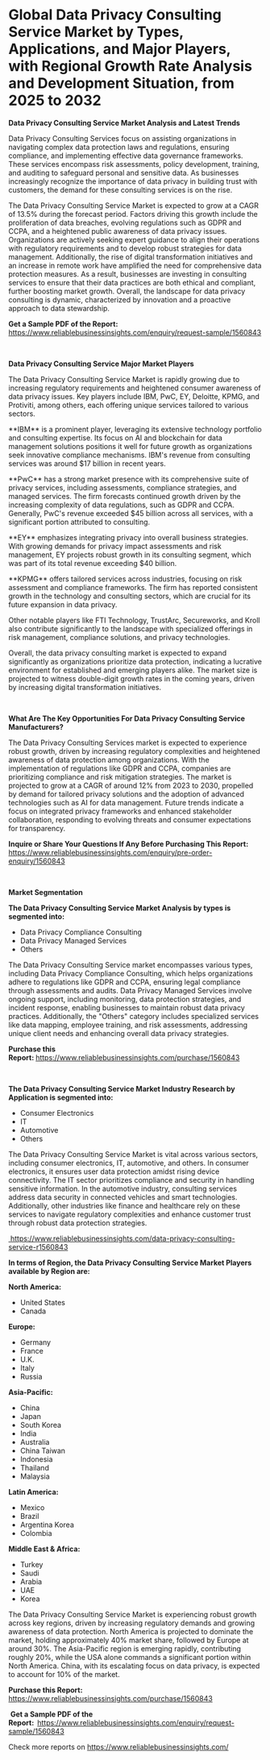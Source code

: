 <p><h1>Global Data Privacy Consulting Service Market by Types, Applications, and Major Players, with Regional Growth Rate Analysis and Development Situation, from 2025 to 2032</h1></p><p><strong>Data Privacy Consulting Service Market Analysis and Latest Trends</strong></p>
<p><p>Data Privacy Consulting Services focus on assisting organizations in navigating complex data protection laws and regulations, ensuring compliance, and implementing effective data governance frameworks. These services encompass risk assessments, policy development, training, and auditing to safeguard personal and sensitive data. As businesses increasingly recognize the importance of data privacy in building trust with customers, the demand for these consulting services is on the rise.</p><p>The Data Privacy Consulting Service Market is expected to grow at a CAGR of 13.5% during the forecast period. Factors driving this growth include the proliferation of data breaches, evolving regulations such as GDPR and CCPA, and a heightened public awareness of data privacy issues. Organizations are actively seeking expert guidance to align their operations with regulatory requirements and to develop robust strategies for data management. Additionally, the rise of digital transformation initiatives and an increase in remote work have amplified the need for comprehensive data protection measures. As a result, businesses are investing in consulting services to ensure that their data practices are both ethical and compliant, further boosting market growth. Overall, the landscape for data privacy consulting is dynamic, characterized by innovation and a proactive approach to data stewardship.</p></p>
<p><strong>Get a Sample PDF of the Report:&nbsp;</strong> <a href="https://www.reliablebusinessinsights.com/enquiry/request-sample/1560843?utm_campaign=3084&utm_medium=2&utm_source=Github&utm_content=ia&utm_term=11032025&utm_id=data-privacy-consulting-service">https://www.reliablebusinessinsights.com/enquiry/request-sample/1560843</a></p>
<p>&nbsp;</p>
<p><strong>Data Privacy Consulting Service Major Market Players</strong></p>
<p><p>The Data Privacy Consulting Service Market is rapidly growing due to increasing regulatory requirements and heightened consumer awareness of data privacy issues. Key players include IBM, PwC, EY, Deloitte, KPMG, and Protiviti, among others, each offering unique services tailored to various sectors.</p><p>**IBM** is a prominent player, leveraging its extensive technology portfolio and consulting expertise. Its focus on AI and blockchain for data management solutions positions it well for future growth as organizations seek innovative compliance mechanisms. IBM's revenue from consulting services was around $17 billion in recent years.</p><p>**PwC** has a strong market presence with its comprehensive suite of privacy services, including assessments, compliance strategies, and managed services. The firm forecasts continued growth driven by the increasing complexity of data regulations, such as GDPR and CCPA. Generally, PwC's revenue exceeded $45 billion across all services, with a significant portion attributed to consulting.</p><p>**EY** emphasizes integrating privacy into overall business strategies. With growing demands for privacy impact assessments and risk management, EY projects robust growth in its consulting segment, which was part of its total revenue exceeding $40 billion.</p><p>**KPMG** offers tailored services across industries, focusing on risk assessment and compliance frameworks. The firm has reported consistent growth in the technology and consulting sectors, which are crucial for its future expansion in data privacy.</p><p>Other notable players like FTI Technology, TrustArc, Secureworks, and Kroll also contribute significantly to the landscape with specialized offerings in risk management, compliance solutions, and privacy technologies. </p><p>Overall, the data privacy consulting market is expected to expand significantly as organizations prioritize data protection, indicating a lucrative environment for established and emerging players alike. The market size is projected to witness double-digit growth rates in the coming years, driven by increasing digital transformation initiatives.</p></p>
<p>&nbsp;</p>
<p><strong>What Are The Key Opportunities For Data Privacy Consulting Service Manufacturers?</strong></p>
<p><p>The Data Privacy Consulting Services market is expected to experience robust growth, driven by increasing regulatory complexities and heightened awareness of data protection among organizations. With the implementation of regulations like GDPR and CCPA, companies are prioritizing compliance and risk mitigation strategies. The market is projected to grow at a CAGR of around 12% from 2023 to 2030, propelled by demand for tailored privacy solutions and the adoption of advanced technologies such as AI for data management. Future trends indicate a focus on integrated privacy frameworks and enhanced stakeholder collaboration, responding to evolving threats and consumer expectations for transparency.</p></p>
<p><strong>Inquire or Share Your Questions If Any Before Purchasing This Report:</strong> <a href="https://www.reliablebusinessinsights.com/enquiry/pre-order-enquiry/1560843?utm_campaign=3084&utm_medium=2&utm_source=Github&utm_content=ia&utm_term=11032025&utm_id=data-privacy-consulting-service">https://www.reliablebusinessinsights.com/enquiry/pre-order-enquiry/1560843</a></p>
<p>&nbsp;</p>
<p><strong>Market Segmentation</strong></p>
<p><strong>The Data Privacy Consulting Service Market Analysis by types is segmented into:</strong></p>
<p><ul><li>Data Privacy Compliance Consulting</li><li>Data Privacy Managed Services</li><li>Others</li></ul></p>
<p><p>The Data Privacy Consulting Service market encompasses various types, including Data Privacy Compliance Consulting, which helps organizations adhere to regulations like GDPR and CCPA, ensuring legal compliance through assessments and audits. Data Privacy Managed Services involve ongoing support, including monitoring, data protection strategies, and incident response, enabling businesses to maintain robust data privacy practices. Additionally, the "Others" category includes specialized services like data mapping, employee training, and risk assessments, addressing unique client needs and enhancing overall data privacy strategies.</p></p>
<p><strong>Purchase this Report:&nbsp;</strong><a href="https://www.reliablebusinessinsights.com/purchase/1560843?utm_campaign=3084&utm_medium=2&utm_source=Github&utm_content=ia&utm_term=11032025&utm_id=data-privacy-consulting-service">https://www.reliablebusinessinsights.com/purchase/1560843</a></p>
<p>&nbsp;</p>
<p><strong>The Data Privacy Consulting Service Market Industry Research by Application is segmented into:</strong></p>
<p><ul><li>Consumer Electronics</li><li>IT</li><li>Automotive</li><li>Others</li></ul></p>
<p><p>The Data Privacy Consulting Service Market is vital across various sectors, including consumer electronics, IT, automotive, and others. In consumer electronics, it ensures user data protection amidst rising device connectivity. The IT sector prioritizes compliance and security in handling sensitive information. In the automotive industry, consulting services address data security in connected vehicles and smart technologies. Additionally, other industries like finance and healthcare rely on these services to navigate regulatory complexities and enhance customer trust through robust data protection strategies.</p></p>
<p><a href="https://www.reliablebusinessinsights.com/data-privacy-consulting-service-r1560843?utm_campaign=3084&utm_medium=2&utm_source=Github&utm_content=ia&utm_term=11032025&utm_id=data-privacy-consulting-service">&nbsp;https://www.reliablebusinessinsights.com/data-privacy-consulting-service-r1560843</a></p>
<p><strong>In terms of Region, the Data Privacy Consulting Service Market Players available by Region are:</strong></p>
<p>
    <p> <strong> North America: </strong>
        <ul>
            <li>United States</li>
            <li>Canada</li>
        </ul>
        </p> 
    <p> <strong> Europe: </strong>
        <ul>
            <li>Germany</li>
            <li>France</li>
            <li>U.K.</li>
            <li>Italy</li>
            <li>Russia</li>
        </ul>
        </p> 
    <p> <strong> Asia-Pacific: </strong>
        <ul>
            <li>China</li>
            <li>Japan</li>
            <li>South Korea</li>
            <li>India</li>
            <li>Australia</li>
            <li>China Taiwan</li>
            <li>Indonesia</li>
            <li>Thailand</li>
            <li>Malaysia</li>
        </ul>
        </p> 
    <p> <strong> Latin America: </strong>
        <ul>
            <li>Mexico</li>
            <li>Brazil</li>
            <li>Argentina Korea</li>
            <li>Colombia</li>
        </ul>
        </p> 
    <p> <strong> Middle East & Africa: </strong>
        <ul>
            <li>Turkey</li>
            <li>Saudi</li>
            <li>Arabia</li>
            <li>UAE</li>
            <li>Korea</li>
        </ul>
    </p>
    </p>
<p><p>The Data Privacy Consulting Service Market is experiencing robust growth across key regions, driven by increasing regulatory demands and growing awareness of data protection. North America is projected to dominate the market, holding approximately 40% market share, followed by Europe at around 30%. The Asia-Pacific region is emerging rapidly, contributing roughly 20%, while the USA alone commands a significant portion within North America. China, with its escalating focus on data privacy, is expected to account for 10% of the market.</p></p>
<p><strong>Purchase this Report: </strong><a href="https://www.reliablebusinessinsights.com/purchase/1560843?utm_campaign=3084&utm_medium=2&utm_source=Github&utm_content=ia&utm_term=11032025&utm_id=data-privacy-consulting-service">https://www.reliablebusinessinsights.com/purchase/1560843</a></p>
<p>&nbsp;<strong>Get a Sample PDF of the Report:&nbsp;&nbsp;</strong><a href="https://www.reliablebusinessinsights.com/enquiry/request-sample/1560843?utm_campaign=3084&utm_medium=2&utm_source=Github&utm_content=ia&utm_term=11032025&utm_id=data-privacy-consulting-service">https://www.reliablebusinessinsights.com/enquiry/request-sample/1560843</a></p>
<p><strong></strong></p>
<p>Check more reports on <a href="https://www.reliablebusinessinsights.com/?utm_campaign=3084&utm_medium=2&utm_source=Github&utm_content=ia&utm_term=11032025&utm_id=data-privacy-consulting-service">https://www.reliablebusinessinsights.com/</a></p>